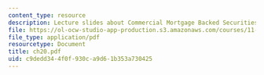 ```yaml
---
content_type: resource
description: Lecture slides about Commercial Mortgage Backed Securities (CMBS).
file: https://ol-ocw-studio-app-production.s3.amazonaws.com/courses/11-432j-real-estate-capital-markets-spring-2007/c9dedd344f0f930ca9d61b353a730425_ch20.pdf
file_type: application/pdf
resourcetype: Document
title: ch20.pdf
uid: c9dedd34-4f0f-930c-a9d6-1b353a730425
---
```

